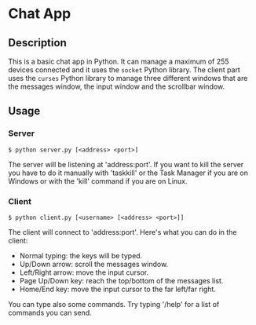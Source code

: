 # Chat App

## Description

This is a basic chat app in Python. It can manage a maximum of 255 devices connected and it uses the ```socket``` Python library.
The client part uses the ```curses``` Python library to manage three different windows that are the messages window, the input window and the scrollbar window.

## Usage

### Server

```
$ python server.py [<address> <port>]
```

The server will be listening at 'address:port'. If you want to kill the server you have to do it manually with 'taskkill' or the Task Manager if you are on Windows or with the 'kill' command if you are on Linux.

### Client

```
$ python client.py [<username> [<address> <port>]]
```

The client will connect to 'address:port'.
Here's what you can do in the client:
- Normal typing: the keys will be typed.
- Up/Down arrow: scroll the messages window.
- Left/Right arrow: move the input cursor.
- Page Up/Down key: reach the top/bottom of the messages list.
- Home/End key: move the input cursor to the far left/far right.

You can type also some commands. Try typing '/help' for a list of commands you can send.